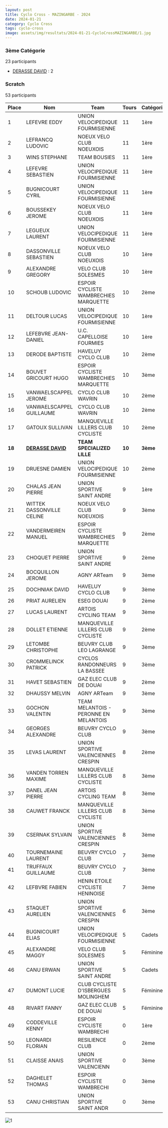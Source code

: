 ```yaml
---
layout: post
title: Cyclo Cross - MAZINGARBE - 2024
date: 2024-01-21
category: Cyclo Cross
tags: cyclo-cross
image: assets/img/resultats/2024-01-21-CycloCrossMAZINGARBE/1.jpg
---
```


### 3ème Catégorie
23 participants
- [DERASSE DAVID](https://teamspecializedlille.github.io/works/derassedavid) : 2

### Scratch
53 participants

| Place | Nom | Team | Tours | Catégorie | Temps |
|---|---|---|---|---|---|
| 1 | LEFEVRE EDDY | UNION VELOCIPEDIQUE FOURMISIENNE | 11 | 1ère | 0:54:0 | 
| 2 | LEFRANCQ LUDOVIC | NOEUX VELO CLUB NOEUXOIS | 11 | 1ère | 0:54:54 | 
| 3 | WINS STEPHANE | TEAM BOUSIES | 11 | 1ère | 0:56:0 | 
| 4 | LEFEVRE SEBASTIEN | UNION VELOCIPEDIQUE FOURMISIENNE | 11 | 1ère | 0:56:30 | 
| 5 | BUGNICOURT CYRIL | UNION VELOCIPEDIQUE FOURMISIENNE | 11 | 1ère | 0:57:55 | 
| 6 | BOUSSEKEY JEROME | NOEUX VELO CLUB NOEUXOIS | 11 | 1ère | 0:58:55 | 
| 7 | LEGUEUX LAURENT | UNION VELOCIPEDIQUE FOURMISIENNE | 11 | 1ère | 1:0:20 | 
| 8 | DASSONVILLE SEBASTIEN | NOEUX VELO CLUB NOEUXOIS | 10 | 1ère | 0:54:27 | 
| 9 | ALEXANDRE GREGORY | VELO CLUB SOLESMES | 10 | 1ère | 0:54:37 | 
| 10 | SCHOUB LUDOVIC | ESPOIR CYCLISTE WAMBRECHIES MARQUETTE | 10 | 2ème | 0:55:21 | 
| 11 | DELTOUR LUCAS | UNION VELOCIPEDIQUE FOURMISIENNE | 10 | 1ère | 0:57:17 | 
| 12 | LEFEBVRE JEAN-DANIEL | U.C. CAPELLOISE FOURMIES | 10 | 1ère | 0:58:34 | 
| 13 | DERODE BAPTISTE | HAVELUY CYCLO CLUB | 10 | 2ème | 0:58:42 | 
| 14 | BOUVET GRICOURT HUGO | ESPOIR CYCLISTE WAMBRECHIES MARQUETTE | 10 | 3ème | 0:58:46 | 
| 15 | VANWAELSCAPPEL JEROME | CYCLO CLUB WAVRIN | 10 | 2ème | 0:59:3 | 
| 16 | VANWAELSCAPPEL GUILLAUME | CYCLO CLUB WAVRIN | 10 | 2ème | 0:59:31 | 
| 17 | GATOUX SULLIVAN | MANQUEVILLE LILLERS CLUB CYCLISTE | 10 | 2ème | 0:59:35 | 
| **18** | **[DERASSE DAVID](https://teamspecializedlille.github.io/works/derassedavid)** | **TEAM SPECIALIZED LILLE** | **10** | **3ème** | **0:59:40** | 
| 19 | DRUESNE DAMIEN | UNION VELOCIPEDIQUE FOURMISIENNE | 10 | 2ème | 1:0:23 | 
| 20 | CHALAS JEAN PIERRE | UNION SPORTIVE SAINT ANDRE | 9 | 1ère | 0:48:45 | 
| 21 | WITTEK DASSONVILLE CELINE | NOEUX VELO CLUB NOEUXOIS | 9 | 3ème | 0:54:22 | 
| 22 | VANDERMEIREN MANUEL | ESPOIR CYCLISTE WAMBRECHIES MARQUETTE | 9 | 2ème | 0:54:38 | 
| 23 | CHOQUET PIERRE | UNION SPORTIVE SAINT ANDRE | 9 | 2ème | 0:55:13 | 
| 24 | BOCQUILLON JEROME | AGNY ARTeam | 9 | 3ème | 0:55:39 | 
| 25 | DOCHNIAK DAVID | HAVELUY CYCLO CLUB | 9 | 3ème | 0:56:10 | 
| 26 | PRIAT AURELIEN | ESEG DOUAI | 9 | 2ème | 0:56:33 | 
| 27 | LUCAS LAURENT | ARTOIS CYCLING TEAM | 9 | 3ème | 0:57:2 | 
| 28 | DOLLET ETIENNE | MANQUEVILLE LILLERS CLUB CYCLISTE | 9 | 2ème | 0:57:39 | 
| 29 | LETOMBE CHRISTOPHE | BEUVRY CLUB LEO LAGRANGE | 9 | 3ème | 0:57:48 | 
| 30 | CROMMELINCK PATRICK | CYCLOS RANDONNEURS LA BASSEE | 9 | 3ème | 0:58:15 | 
| 31 | HAVET SEBASTIEN | GAZ ELEC CLUB DE DOUAI | 9 | 2ème | 0:59:17 | 
| 32 | DHAUSSY MELVIN | AGNY ARTeam | 9 | 3ème | 0:59:44 | 
| 33 | GOCHON VALENTIN | TEAM MELANTOIS - PERONNE EN MELANTOIS | 9 | 3ème | 1:0:53 | 
| 34 | GEORGES ALEXANDRE | BEUVRY CYCLO CLUB | 9 | 3ème | 1:1:43 | 
| 35 | LEVAS LAURENT | UNION SPORTIVE VALENCIENNES CRESPIN | 8 | 2ème | 0:54:19 | 
| 36 | VANDEN TORREN MAXIME | MANQUEVILLE LILLERS CLUB CYCLISTE | 8 | 3ème | 0:55:50 | 
| 37 | DANEL JEAN PIERRE | ARTOIS CYCLING TEAM | 8 | 3ème | 0:56:57 | 
| 38 | CAUWET FRANCK | MANQUEVILLE LILLERS CLUB CYCLISTE | 8 | 3ème | 0:57:20 | 
| 39 | CSERNAK SYLVAIN | UNION SPORTIVE VALENCIENNES CRESPIN | 8 | 3ème | 0:58:44 | 
| 40 | TOURNEMAINE LAURENT | BEUVRY CYCLO CLUB | 7 | 3ème | 0:58:4 | 
| 41 | TRUFFAUX GUILLAUME | BEUVRY CYCLO CLUB | 7 | 3ème | 1:1:33 | 
| 42 | LEFBVRE FABIEN | HENIN ETOILE CYCLISTE HENINOISE | 7 | 3ème | 1:3:53 | 
| 43 | STAQUET AURELIEN | UNION SPORTIVE VALENCIENNES CRESPIN | 6 | 3ème | 0:45:17 | 
| 44 | BUGNICOURT ELIAS | UNION VELOCIPEDIQUE FOURMISIENNE | 5 | Cadets | 0:31:22 | 
| 45 | ALEXANDRE MAGGY | VELO CLUB SOLESMES | 5 | Féminines | 0:33:15 | 
| 46 | CANU ERWAN | UNION SPORTIVE SAINT ANDRE | 5 | Cadets | 0:33:35 | 
| 47 | DUMONT LUCIE | CLUB CYCLISTE D'ISBERGUES MOLINGHEM | 5 | Féminines | 0:36:36 | 
| 48 | RIVART FANNY | GAZ ELEC CLUB DE DOUAI | 5 | Féminines | 0:39:13 | 
| 49 | CODDEVILLE KENNY | ESPOIR CYCLISTE WAMBRECHI | 0 | 1ère | 0:38:53 | 
| 50 | LEONARDI FLORIAN | RESILIENCE CLUB | 0 | 2ème | 0:38:53 | 
| 51 | CLAISSE ANAIS | UNION SPORTIVE VALENCIENN | 0 | 3ème | 0:38:53 | 
| 52 | DAGHELET THOMAS | ESPOIR CYCLISTE WAMBRECHI | 0 | 3ème | 0:38:53 | 
| 53 | CANU CHRISTIAN | UNION SPORTIVE SAINT ANDR | 0 | 3ème | 0:38:53 | 

![1](http://teamspecializedlille.github.io/assets/img/resultats/2024-01-21-CycloCrossMAZINGARBE/1.jpg)